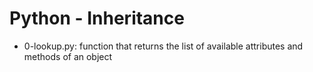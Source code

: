 # Python - Inheritance
* 0-lookup.py: function that returns the list of available attributes and methods of an object
